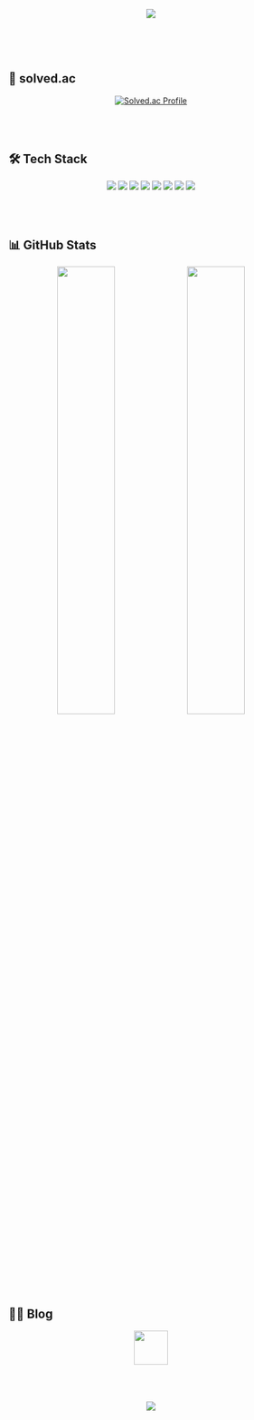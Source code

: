 <!-- 🎀 헤더 -->
<p align="center">
  <img src="https://capsule-render.vercel.app/api?type=waving&color=ffb0c7&height=300&section=header&text=Oeuni%20House&fontSize=90&fontColor=ffffff" />
</p>
<br><br><br>



## 🐹 solved.ac

<div align="center">
  <a href="https://solved.ac/wldms1846/">
    <img src="http://mazassumnida.wtf/api/v2/generate_badge?boj=wldms1846" alt="Solved.ac Profile" />
  </a>
</div><br><br><br>
  

## 🛠️ Tech Stack

<div align="center">
  <img src="https://img.shields.io/badge/Java-FFB6C1?style=flat-square&logo=java&logoColor=white"/>
  <img src="https://img.shields.io/badge/JavaScript-FF99CC?style=flat-square&logo=javascript&logoColor=white"/>
  <img src="https://img.shields.io/badge/MySQL-F9A3C7?style=flat-square&logo=mysql&logoColor=white"/>
  <img src="https://img.shields.io/badge/Oracle-F4A3C3?style=flat-square&logo=oracle&logoColor=white"/>
  <img src="https://img.shields.io/badge/Spring-FFC0CB?style=flat-square&logo=spring&logoColor=white"/>
  <img src="https://img.shields.io/badge/SpringBoot-F6ADC6?style=flat-square&logo=springboot&logoColor=white"/>
  <img src="https://img.shields.io/badge/Docker-FADADD?style=flat-square&logo=docker&logoColor=white"/>
  <img src="https://img.shields.io/badge/Google%20Cloud%20Run-F3A6B1?style=flat-square&logo=googlecloud&logoColor=white"/>
</div><br><br><br>

  

## 📊 GitHub Stats
<div align="center">
  <!-- 연속커밋 배지: 가로 90% 정도로 크게 -->
  <!-- <img src="https://github-readme-streak-stats.herokuapp.com?user=Oeuni&theme=tokyonight&date_format=M%20j%5B%2C%20Y%5D&stroke=FFB6C1&ring=FF69B4&fire=FF69B4&background=000000" width="90%" /> -->

  <!-- 나머지 두 배지: 가로 45%씩, 같은 줄에 배치 -->
  <img src="https://github-readme-stats.vercel.app/api/top-langs/?username=Oeuni&layout=compact&theme=tokyonight&title_color=FF69B4&text_color=C71585&bg_color=00000000" width="45%" />
  <img src="https://github-readme-stats.vercel.app/api?username=Oeuni&show_icons=true&theme=tokyonight&title_color=FF69B4&icon_color=FF69B4&text_color=C71585&bg_color=00000000" width="45%" />
</div><br><br><br>




  

## ✍🏻 Blog

<div align="center">
  <a href="https://oeuni.tistory.com/">
    <img src="https://img.shields.io/badge/Tistory-FFB6C1?style=for-the-badge&logo=tistory&logoColor=white&fontColor=ffffff" 
         style="height: 60px; width: auto;" />
  </a>
</div>
<br><br><br>

  
<!-- 🎀 푸터 -->
<p align="center">
  <img src="https://capsule-render.vercel.app/api?type=waving&color=ffb0c7&height=200&section=footer"/>
</p>

